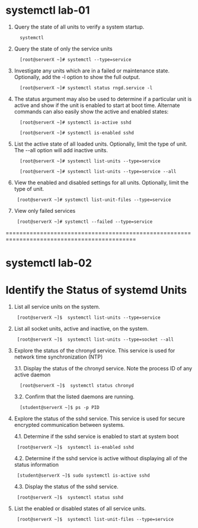# systemctl lab-01
1. Query the state of all units to verify a system startup.

         systemctl

2. Query the state of only the service units

         [root@serverX ~]# systemctl --type=service
   
3. Investigate any units which are in a failed or maintenance state. Optionally, add the -l option to show the full output.


         [root@serverX ~]# systemctl status rngd.service -l

4. The status argument may also be used to determine if a particular unit is active and show if the unit is enabled to start at boot time. Alternate commands can also easily show the active and enabled states:


         [root@serverX ~]# systemctl is-active sshd
    
         [root@serverX ~]# systemctl is-enabled sshd
    
    
5. List the active state of all loaded units. Optionally, limit the type of unit. The --all option will add inactive units.


         [root@serverX ~]# systemctl list-units --type=service
   
         [root@serverX ~]# systemctl list-units --type=service --all
    
    
 6. View the enabled and disabled settings for all units. Optionally, limit the type of unit.


         [root@serverX ~]# systemctl list-unit-files --type=service
   
 7. View only failed services


         [root@serverX ~]# systemctl --failed --type=service

============================================================================================

# systemctl lab-02

# Identify the Status of systemd Units

1.  List all service units on the system.

         [root@serverX ~]$  systemctl list-units --type=service
   
2.  List all socket units, active and inactive, on the system.

         [root@serverX ~]$  systemctl list-units --type=socket --all
    
3. Explore the status of the chronyd service. This service is used for network time synchronization (NTP)

   3.1.  Display the status of the chronyd service. Note the process ID of any active daemon


         [root@serverX ~]$  systemctl status chronyd
         
    3.2. Confirm that the listed daemons are running.


         [student@serverX ~]$ ps -p PID
         
 4. Explore the status of the sshd service. This service is used for secure encrypted communication between systems.
 
    4.1. Determine if the sshd service is enabled to start at system boot


         [root@serverX ~]$  systemctl is-enabled sshd
         
    4.2. Determine if the sshd service is active without displaying all of the status information


         [student@serverX ~]$ sudo systemctl is-active sshd
         
         
    4.3. Display the status of the sshd service.


         [root@serverX ~]$  systemctl status sshd
         
 5. List the enabled or disabled states of all service units.
 
         [root@serverX ~]$  systemctl list-unit-files --type=service

    
     


         
    
  
 


